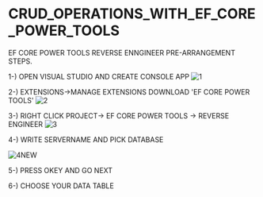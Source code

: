 # CRUD_OPERATIONS_WITH_EF_CORE_POWER_TOOLS

EF CORE POWER TOOLS REVERSE ENNGINEER PRE-ARRANGEMENT STEPS.

1-) OPEN VISUAL STUDIO AND CREATE CONSOLE APP
![1](https://user-images.githubusercontent.com/17457858/137208694-c830c34e-1738-4a86-9f04-58953467c9fe.jpg)


2-) EXTENSIONS->MANAGE EXTENSIONS DOWNLOAD 'EF CORE POWER TOOLS' 
![2](https://user-images.githubusercontent.com/17457858/137209103-a686c32b-3d1f-47da-a0ac-571e7295c093.jpg)


3-) RIGHT CLICK PROJECT-> EF CORE POWER TOOLS -> REVERSE ENGINEER
![3](https://user-images.githubusercontent.com/17457858/137209218-2ac8786b-2f80-43e1-ae30-cef209c1d066.jpg)


4-) WRITE SERVERNAME AND PICK DATABASE

![4NEW](https://user-images.githubusercontent.com/17457858/137210240-cf8bf00b-708d-4094-8a87-fd859b3a9a82.jpg)


5-) PRESS OKEY AND GO NEXT


6-) CHOOSE YOUR DATA TABLE 


